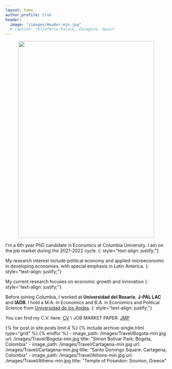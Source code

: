 ```yaml
---
layout: home
author_profile: true
header:
  image: "/images/Header-min.jpg"
  # caption: "Aljaferia Palace, Zaragoza, Spain"
---
```


<p align="center">
<img src="{{ site.url}}{{site.baseurl}}/images/TA.jpg" width="421.5" height="612" alt="">
</p>


I'm a 6th year PhD candidate in Economics at Columbia University. I am on the job market during the 2021-2022 cycle.
{: style="text-align: justify;"}

My research interest include political economy and applied microeconomic in developing economies, with special emphasis in Latin America.
{: style="text-align: justify;"}

My current research focuses on economic growth and innovation
{: style="text-align: justify;"}

Before joining Columbia, I worked at **Universidad del Rosario**, **J-PAL LAC** and **IADB**.  I hold a M.A. in Economics  and B.A. in Economics and Political Science from [Universidad de los Andes](https://uniandes.edu.co/).
{: style="text-align: justify;"}

You can find my C.V. here: [CV](/images/documents/CV/Dario_CV.pdf) \\
JOB MARKET PAPER: [JMP](/images/documents/Papers/Romero_An_empire_lost_2021d.pdf)

<div class="grid__wrapper">
  {% for post in site.posts limit:4 %}
    {% include archive-single.html type="grid" %}
  {% endfor %}
  - image_path: /images/Travel/Bogota-min.jpg
    url: /images/Travel/Bogota-min.jpg
    title: "Simon Bolivar Park: Bogota, Colombia"
  - image_path: /images/Travel/Cartagena-min.jpg
    url: /images/Travel/Cartagena-min.jpg
    title: "Santo Domingo Square: Cartagena, Colombia"
  - image_path: /images/Travel/Athens-min.jpg
    url: /images/Travel/Athens-min.jpg
    title: "Temple of Poseidon: Sounion, Greece"
</div>
